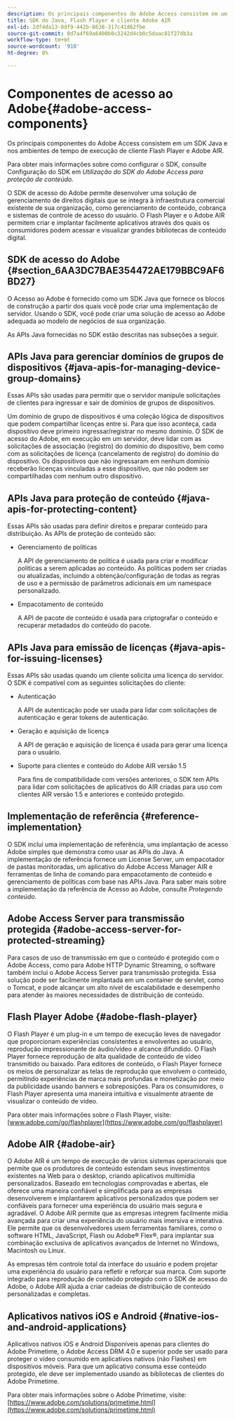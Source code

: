 ```yaml
---
description: Os principais componentes do Adobe Access consistem em um SDK Java e nos ambientes de tempo de execução de cliente Flash Player e Adobe AIR.
title: SDK do Java, Flash Player e cliente Adobe AIR
exl-id: 2df4da13-8df9-442b-8638-317c41d62fbe
source-git-commit: 8d7a4f69a6400b0c3242d4cb0c5daac81f27db3a
workflow-type: tm+mt
source-wordcount: '910'
ht-degree: 0%

---
```


# Componentes de acesso ao Adobe{#adobe-access-components}

Os principais componentes do Adobe Access consistem em um SDK Java e nos ambientes de tempo de execução de cliente Flash Player e Adobe AIR.

Para obter mais informações sobre como configurar o SDK, consulte Configuração do SDK em *Utilização do SDK do Adobe Access para proteção de conteúdo.*

O SDK de acesso do Adobe permite desenvolver uma solução de gerenciamento de direitos digitais que se integra à infraestrutura comercial existente de sua organização, como gerenciamento de conteúdo, cobrança e sistemas de controle de acesso do usuário. O Flash Player e o Adobe AIR permitem criar e implantar facilmente aplicativos através dos quais os consumidores podem acessar e visualizar grandes bibliotecas de conteúdo digital.

## SDK de acesso do Adobe {#section_6AA3DC7BAE354472AE179BBC9AF6BD27}

O Acesso ao Adobe é fornecido como um SDK Java que fornece os blocos de construção a partir dos quais você pode criar uma implementação de servidor. Usando o SDK, você pode criar uma solução de acesso ao Adobe adequada ao modelo de negócios de sua organização.

As APIs Java fornecidas no SDK estão descritas nas subseções a seguir.

## APIs Java para gerenciar domínios de grupos de dispositivos {#java-apis-for-managing-device-group-domains}

Essas APIs são usadas para permitir que o servidor manipule solicitações de clientes para ingressar e sair de domínios de grupos de dispositivos.

Um domínio de grupo de dispositivos é uma coleção lógica de dispositivos que podem compartilhar licenças entre si. Para que isso aconteça, cada dispositivo deve primeiro ingressar/registrar no mesmo domínio. O SDK de acesso do Adobe, em execução em um servidor, deve lidar com as solicitações de associação (registro) do domínio do dispositivo, bem como com as solicitações de licença (cancelamento de registro) do domínio do dispositivo. Os dispositivos que não ingressaram em nenhum domínio receberão licenças vinculadas a esse dispositivo, que não podem ser compartilhadas com nenhum outro dispositivo.

## APIs Java para proteção de conteúdo {#java-apis-for-protecting-content}

Essas APIs são usadas para definir direitos e preparar conteúdo para distribuição. As APIs de proteção de conteúdo são:

* Gerenciamento de políticas

  A API de gerenciamento de política é usada para criar e modificar políticas a serem aplicadas ao conteúdo. As políticas podem ser criadas ou atualizadas, incluindo a obtenção/configuração de todas as regras de uso e a permissão de parâmetros adicionais em um namespace personalizado.

* Empacotamento de conteúdo

  A API de pacote de conteúdo é usada para criptografar o conteúdo e recuperar metadados do conteúdo do pacote.

## APIs Java para emissão de licenças {#java-apis-for-issuing-licenses}

Essas APIs são usadas quando um cliente solicita uma licença do servidor. O SDK é compatível com as seguintes solicitações do cliente:

* Autenticação

  A API de autenticação pode ser usada para lidar com solicitações de autenticação e gerar tokens de autenticação.

* Geração e aquisição de licença

  A API de geração e aquisição de licença é usada para gerar uma licença para o usuário.

* Suporte para clientes e conteúdo do Adobe AIR versão 1.5

  Para fins de compatibilidade com versões anteriores, o SDK tem APIs para lidar com solicitações de aplicativos do AIR criadas para uso com clientes AIR versão 1.5 e anteriores e conteúdo protegido.

## Implementação de referência {#reference-implementation}

O SDK inclui uma implementação de referência, uma implantação de acesso Adobe simples que demonstra como usar as APIs do Java. A implementação de referência fornece um License Server, um empacotador de pastas monitoradas, um aplicativo do Adobe Access Manager AIR e ferramentas de linha de comando para empacotamento de conteúdo e gerenciamento de políticas com base nas APIs Java. Para saber mais sobre a implementação da referência de Acesso ao Adobe, consulte *Protegendo conteúdo*.

## Adobe Access Server para transmissão protegida {#adobe-access-server-for-protected-streaming}

Para casos de uso de transmissão em que o conteúdo é protegido com o Adobe Access, como para Adobe HTTP Dynamic Streaming, o software também inclui o Adobe Access Server para transmissão protegida. Essa solução pode ser facilmente implantada em um container de servlet, como o Tomcat, e pode alcançar um alto nível de escalabilidade e desempenho para atender às maiores necessidades de distribuição de conteúdo.

## Flash Player Adobe {#adobe-flash-player}

O Flash Player é um plug-in e um tempo de execução leves de navegador que proporcionam experiências consistentes e envolventes ao usuário, reprodução impressionante de áudio/vídeo e alcance difundido. O Flash Player fornece reprodução de alta qualidade de conteúdo de vídeo transmitido ou baixado. Para editores de conteúdo, o Flash Player fornece os meios de personalizar as telas de reprodução que envolvem o conteúdo, permitindo experiências de marca mais profundas e monetização por meio da publicidade usando banners e sobreposições. Para os consumidores, o Flash Player apresenta uma maneira intuitiva e visualmente atraente de visualizar o conteúdo de vídeo.

Para obter mais informações sobre o Flash Player, visite: [www.adobe.com/go/flashplayer](https://www.adobe.com/go/flashplayer)

## Adobe AIR {#adobe-air}

O Adobe AIR é um tempo de execução de vários sistemas operacionais que permite que os produtores de conteúdo estendam seus investimentos existentes na Web para o desktop, criando aplicativos multimídia personalizados. Baseado em tecnologias comprovadas e abertas, ele oferece uma maneira confiável e simplificada para as empresas desenvolverem e implantarem aplicativos personalizados que podem ser confiáveis para fornecer uma experiência do usuário mais segura e agradável. O Adobe AIR permite que as empresas integrem facilmente mídia avançada para criar uma experiência do usuário mais imersiva e interativa. Ele permite que os desenvolvedores usem ferramentas familiares, como o software HTML, JavaScript, Flash ou Adobe® Flex®, para implantar sua combinação exclusiva de aplicativos avançados de Internet no Windows, Macintosh ou Linux.

As empresas têm controle total da interface do usuário e podem projetar uma experiência do usuário para refletir e reforçar sua marca. Com suporte integrado para reprodução de conteúdo protegido com o SDK de acesso do Adobe, o Adobe AIR ajuda a criar cadeias de distribuição de conteúdo personalizadas e completas.

## Aplicativos nativos iOS e Android {#native-ios-and-android-applications}

Aplicativos nativos iOS e Android Disponíveis apenas para clientes do Adobe Primetime, o Adobe Access DRM 4.0 e superior pode ser usado para proteger o vídeo consumido em aplicativos nativos (não Flashes) em dispositivos móveis. Para que um aplicativo consuma esse conteúdo protegido, ele deve ser implementado usando as bibliotecas de clientes do Adobe Primetime.

Para obter mais informações sobre o Adobe Primetime, visite: [https://www.adobe.com/solutions/primetime.html](https://www.adobe.com/solutions/primetime.html)
